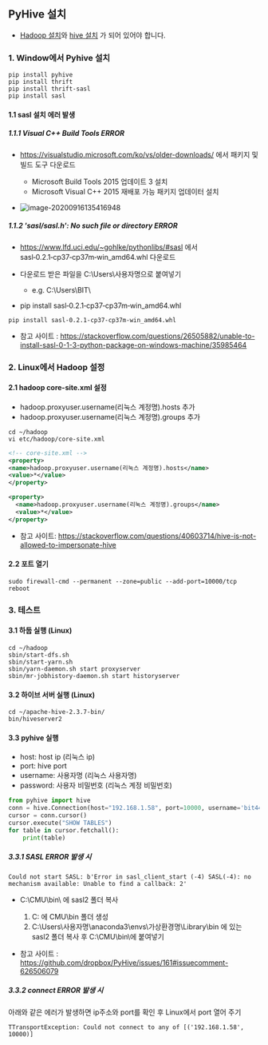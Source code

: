 ## PyHive 설치

- [Hadoop 설치](https://github.com/jeonsanggi/TIL/blob/master/Hadoop/04.Hadoop-%EC%84%A4%EC%B9%98.md)와 [hive 설치](https://github.com/jeonsanggi/TIL/blob/master/Hadoop/10.HIVE.md) 가 되어 있어야 합니다.

### 1. Window에서 Pyhive 설치

```shell
pip install pyhive
pip install thrift
pip install thrift-sasl
pip install sasl
```

#### 1.1 sasl 설치 에러 발생

##### 1.1.1 Visual C++ Build Tools ERROR

- https://visualstudio.microsoft.com/ko/vs/older-downloads/ 에서 패키지 및 빌드 도구 다운로드
  - Microsoft Build Tools 2015 업데이트 3 설치
  - Microsoft Visual C++ 2015 재배포 가능 패키지 업데이터 설치
    
- ![image-20200916135416948](C:\Users\BIT\AppData\Roaming\Typora\typora-user-images\image-20200916135416948.png)

##### 1.1.2 'sasl/sasl.h': No such file or directory ERROR

- https://www.lfd.uci.edu/~gohlke/pythonlibs/#sasl 에서 sasl‑0.2.1‑cp37‑cp37m‑win_amd64.whl 다운로드

- 다운로드 받은 파일을 C:\Users\사용자명으로 붙여넣기
  - e.g. C:\Users\BIT\
- pip install sasl‑0.2.1‑cp37‑cp37m‑win_amd64.whl

```
pip install sasl‑0.2.1‑cp37‑cp37m‑win_amd64.whl
```

- 참고 사이트 : https://stackoverflow.com/questions/26505882/unable-to-install-sasl-0-1-3-python-package-on-windows-machine/35985464

### 2. Linux에서 Hadoop 설정

#### 2.1 hadoop core-site.xml 설정

- hadoop.proxyuser.username(리눅스 계정명).hosts  추가
- hadoop.proxyuser.username(리눅스 계정명).groups 추가

```shell
cd ~/hadoop
vi etc/hadoop/core-site.xml
```

```xml
<!-- core-site.xml -->
<property>
<name>hadoop.proxyuser.username(리눅스 계정명).hosts</name>
<value>*</value>
</property>

<property>
  <name>hadoop.proxyuser.username(리눅스 계정명).groups</name>
  <value>*</value>
</property>
```

- 참고 사이트: https://stackoverflow.com/questions/40603714/hive-is-not-allowed-to-impersonate-hive

#### 2.2 포트 열기

```shell
sudo firewall-cmd --permanent --zone=public --add-port=10000/tcp
reboot
```

### 3. 테스트

#### 3.1 하둡 실행 (Linux)

```shell
cd ~/hadoop
sbin/start-dfs.sh 
sbin/start-yarn.sh 
sbin/yarn-daemon.sh start proxyserver
sbin/mr-jobhistory-daemon.sh start historyserver
```

#### 3.2 하이브 서버 실행 (Linux)

```shell
cd ~/apache-hive-2.3.7-bin/
bin/hiveserver2
```

#### 3.3 pyhive 실행

- host: host ip (리눅스 ip)
- port: hive port
- username: 사용자명 (리눅스 사용자명)
- password: 사용자 비밀번호 (리눅스 계정 비밀번호)

```python
from pyhive import hive
conn = hive.Connection(host="192.168.1.58", port=10000, username='bit44', password='1234', auth='CUSTOM')
cursor = conn.cursor()
cursor.execute("SHOW TABLES")
for table in cursor.fetchall():
    print(table)
```

##### 3.3.1 SASL ERROR 발생 시

```shell
Could not start SASL: b'Error in sasl_client_start (-4) SASL(-4): no mechanism available: Unable to find a callback: 2'
```

- C:\CMU\bin\ 에 sasl2 폴더 복사
  1. C: 에 CMU\bin 폴더 생성
  2. C:\Users\사용자명\anaconda3\envs\가상환경명\Library\bin 에 있는 sasl2 폴더 복사 후 C:\CMU\bin\에 붙여넣기 

- 참고 사이트 : https://github.com/dropbox/PyHive/issues/161#issuecomment-626506079

##### 3.3.2 connect ERROR 발생 시

아래와 같은 에러가 발생하면 ip주소와 port를 확인 후 Linux에서 port 열어 주기

```shell
TTransportException: Could not connect to any of [('192.168.1.58', 10000)]
```

